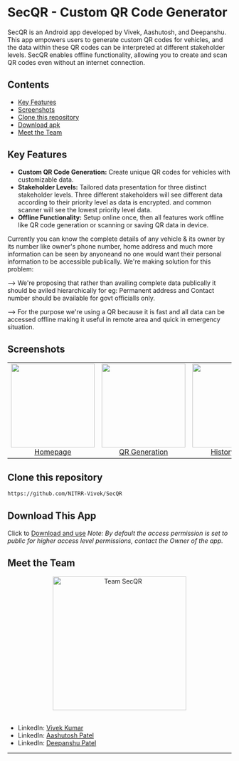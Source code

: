 # SecQR - Custom QR Code Generator

SecQR is an Android app developed by Vivek, Aashutosh, and Deepanshu. This app empowers users to generate custom QR codes for vehicles, and the data within these QR codes can be interpreted at different stakeholder levels. SecQR enables offline functionality, allowing you to create and scan QR codes even without an internet connection.

## Contents

- [Key Features](#key-features)
- [Screenshots](#screenshots)
- [Clone this repository](#clone-this-repository)
- [Download apk](#download-this-app)
- [Meet the Team](#meet-the-team)

## Key Features

- **Custom QR Code Generation:** Create unique QR codes for vehicles with customizable data.
- **Stakeholder Levels:** Tailored data presentation for three distinct stakeholder levels. Three different stakeholders will see different data according to their priority level as data is encrypted. and common scanner will see the lowest priority level data.
- **Offline Functionality:** Setup online once, then all features work offline like QR code generation or scanning or saving QR data in device.


Currently you can know the complete details of any vehicle & its owner by its number like owner's phone number, home address and much more information can be seen by anyoneand no one would want their personal information to be accessible publically.
We're making solution for this problem:


--> We're proposing that rather than availing complete data publically it should be aviled hierarchically for eg: Permanent address and Contact number should be available for govt officialls only.


--> For the purpose we're using a QR because it is fast and all data can be accessed offline making it useful in remote area and quick in emergency situation. 



## Screenshots

<table>
  <tr>
    <td align="center">
      <a href="#screenshots"><img src="https://firebasestorage.googleapis.com/v0/b/sec-qr1.appspot.com/o/screenshot1.jpg?alt=media&token=f3c9d3a9-7fab-411c-a34c-515fe02891e0" width="188" height="auto"></a>
      <br />
      <a href="#screenshots">Homepage</a>
    </td>
    <td align="center">
      <a href="#screenshots"><img src="https://firebasestorage.googleapis.com/v0/b/sec-qr1.appspot.com/o/screenshot2.jpg?alt=media&token=fa6a50ad-b3f3-49b6-a70f-b87607aadb61" width="188" height="auto"></a>
      <br />
      <a href="#screenshots">QR Generation</a>
    </td>
    <td align="center">
      <a href="#screenshots"><img src="https://firebasestorage.googleapis.com/v0/b/sec-qr1.appspot.com/o/screenshot3.jpg?alt=media&token=7ecccd4c-1371-4457-98b0-7955b9c97b4c" width="188" height="auto"></a>
      <br />
      <a href="#screenshots">History Saved</a>
    </td>
    <td align="center">
      <a href="#screenshots"><img src="https://firebasestorage.googleapis.com/v0/b/sec-qr1.appspot.com/o/screenshot4.jpg?alt=media&token=8928e243-7dc9-4a01-9993-413e3a39f633" width="188" height="auto"></a>
      <br />
      <a href="#screenshots">Scanner Output</a>
    </td>
  </tr>
</table>

## Clone this repository

```sh
https://github.com/NITRR-Vivek/SecQR
```

## Download This App

Click to [Download and use](https://drive.google.com/drive/folders/1_-bwsywmL8KCabl0vE5THqpT7lZOZyAZ?usp=sharing")
_Note: By default the access permission is set to public for higher access level permissions, contact the Owner of the app._

## Meet the Team

<div align="center">
  <a href="https://github.com/NITRR-Vivek/SecQR" target="_blank">
    <img src="https://firebasestorage.googleapis.com/v0/b/sec-qr1.appspot.com/o/team2.png?alt=media&token=65ac36a1-8d3c-4df0-adb7-19496f62daa4" width="300" height="auto" alt="Team SecQR">
  </a>
</div>
<br/>

- LinkedIn: [Vivek Kumar](https://www.linkedin.com/in/NITRR-Vivek/)
- LinkedIn: [Aashutosh Patel](https://www.linkedin.com/in/aashutosh-patel/)
- LinkedIn: [Deepanshu Patel](https://www.linkedin.com/in/deepanshu-patel-3b55a0228/)
 
---
